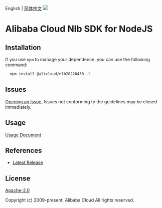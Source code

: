 English | [简体中文](README-CN.md)
![](https://aliyunsdk-pages.alicdn.com/icons/AlibabaCloud.svg)

# Alibaba Cloud Nlb SDK for NodeJS

## Installation
If you use `npm` to manage your dependence, you can use the following command:

```sh
  npm install @alicloud/nlb20220430 -S
```

## Issues
[Opening an Issue](https://github.com/aliyun/alibabacloud-typescript-sdk/issues/new), Issues not conforming to the guidelines may be closed immediately.

## Usage
[Usage Document](https://github.com/aliyun/alibabacloud-typescript-sdk/blob/master/docs/Usage-EN.md#quick-examples)

## References
* [Latest Release](https://github.com/aliyun/alibabacloud-typescript-sdk/)

## License
[Apache-2.0](http://www.apache.org/licenses/LICENSE-2.0)

Copyright (c) 2009-present, Alibaba Cloud All rights reserved.
